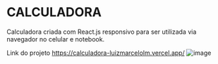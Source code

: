 # CALCULADORA

Calculadora criada com React.js responsivo para ser utilizada via navegador no celular e notebook.



Link do projeto
https://calculadora-luizmarcelolm.vercel.app/
![image](https://user-images.githubusercontent.com/109484017/196566347-c1d9fb54-fb9a-43cc-a6f9-2ccbe37b95f4.png)

